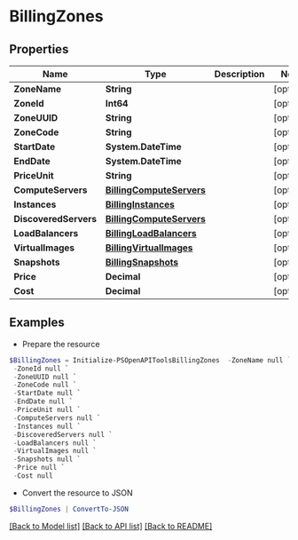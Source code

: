 # BillingZones
## Properties

Name | Type | Description | Notes
------------ | ------------- | ------------- | -------------
**ZoneName** | **String** |  | [optional] 
**ZoneId** | **Int64** |  | [optional] 
**ZoneUUID** | **String** |  | [optional] 
**ZoneCode** | **String** |  | [optional] 
**StartDate** | **System.DateTime** |  | [optional] 
**EndDate** | **System.DateTime** |  | [optional] 
**PriceUnit** | **String** |  | [optional] 
**ComputeServers** | [**BillingComputeServers**](BillingComputeServers.md) |  | [optional] 
**Instances** | [**BillingInstances**](BillingInstances.md) |  | [optional] 
**DiscoveredServers** | [**BillingComputeServers**](BillingComputeServers.md) |  | [optional] 
**LoadBalancers** | [**BillingLoadBalancers**](BillingLoadBalancers.md) |  | [optional] 
**VirtualImages** | [**BillingVirtualImages**](BillingVirtualImages.md) |  | [optional] 
**Snapshots** | [**BillingSnapshots**](BillingSnapshots.md) |  | [optional] 
**Price** | **Decimal** |  | [optional] 
**Cost** | **Decimal** |  | [optional] 

## Examples

- Prepare the resource
```powershell
$BillingZones = Initialize-PSOpenAPIToolsBillingZones  -ZoneName null `
 -ZoneId null `
 -ZoneUUID null `
 -ZoneCode null `
 -StartDate null `
 -EndDate null `
 -PriceUnit null `
 -ComputeServers null `
 -Instances null `
 -DiscoveredServers null `
 -LoadBalancers null `
 -VirtualImages null `
 -Snapshots null `
 -Price null `
 -Cost null
```

- Convert the resource to JSON
```powershell
$BillingZones | ConvertTo-JSON
```

[[Back to Model list]](../README.md#documentation-for-models) [[Back to API list]](../README.md#documentation-for-api-endpoints) [[Back to README]](../README.md)

